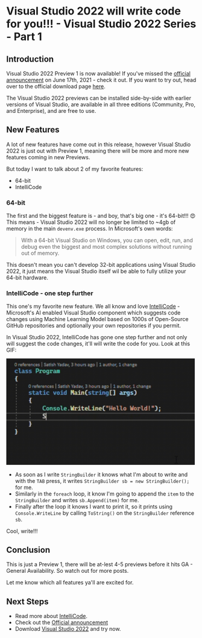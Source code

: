 ﻿# Visual Studio 2022 will write code for you!!! - Visual Studio 2022 Series - Part 1
## Introduction
Visual Studio 2022 Preview 1 is now available! If you've missed the [official announcement](https://devblogs.microsoft.com/visualstudio/visual-studio-2022-preview-1-now-available/) on June 17th, 2021 - check it out.
If you want to try out, head over to the official download page [here](https://visualstudio.microsoft.com/vs/preview/vs2022/).

The Visual Studio 2022 previews can be installed side-by-side with earlier versions of Visual Studio, are available in all three editions (Community, Pro, and Enterprise), and are free to use.

## New Features
A lot of new features have come out in this release, however Visual Studio 2022 is just out with Preview 1, meaning there will be more and more new features coming in new Previews.

But today I want to talk about 2 of my favorite features:
* 64-bit
* IntelliCode


### 64-bit
The first and the biggest feature is - and boy, that's big one - it's 64-bit!!! 😍 This means - Visual Studio 2022 will no longer be limited to ~4gb of memory in the main `devenv.exe` process. 
In Microsoft's own words:

> With a 64-bit Visual Studio on Windows, you can open, edit, run, and debug even the biggest and most complex solutions without running out of memory.

This doesn't mean you can't develop 32-bit applications using Visual Studio 2022, it just means the Visual Studio itself wil be able to fully utilize your 64-bit hardware.

### IntelliCode - one step further
This one's my favorite new feature. We all know and love [IntelliCode](https://visualstudio.microsoft.com/services/intellicode/) - Microsoft's AI enabled Visual Studio component which suggests code changes using Machine Learning Model based on 1000s of Open-Source GitHub repositories and optionally your own repositories if you permit.


In Visual Studio 2022, IntelliCode has gone one step further and not only will suggest the code changes, it'll will write the code for you. Look at this GIF:


<img src="./images/VisualStudio2022IntelliCode.gif" alt="drawing" width="500"/>

* As soon as I write `StringBuilder` it knows what I'm about to write and with the `TAB` press, it writes `StringBuilder sb = new StringBuilder();` for me. 
* Similarly in the `foreach` loop, it know I'm going to append the `item` to the `StringBuilder` and writes `sb.Append(item)` for me.
* Finally after the loop it knows I want to print it, so it prints using `Console.WriteLine` by calling `ToString()` on the `StringBuilder` reference `sb`.

Cool, write!!!


## Conclusion
This is just a Preview 1, there will be at-lest 4-5 previews before it hits GA - General Availability. So watch out for more posts.

Let me know which all features ya'll are excited for.

## Next Steps
* Read more about [IntelliCode](https://visualstudio.microsoft.com/services/intellicode/).
* Check out the [Official announcement](https://devblogs.microsoft.com/visualstudio/visual-studio-2022-preview-1-now-available/)
* Download [Visual Studio 2022](https://visualstudio.microsoft.com/vs/preview/vs2022/) and try now.


